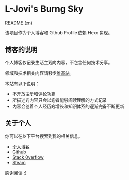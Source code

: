 # L-Jovi's Burng Sky

[README (en)](./README-en.md)

该项目作为个人博客和 Github Profile 依赖 Hexo 实现。

## 博客的说明

个人博客仅记录生活主观向内容，不包含任何技术分享。

领域和技术相关内容请移步[维基站](https://wiki.jovipro.com)。

本站有以下说明：

- 不开放注册和评论功能
- 所描述的内容只会以笔者能够阅读理解的方式记录
- 内容会随着个人经历的增长和知识体系的逐渐完备不断更新

## 关于个人

你可以在以下平台搜索到我的相关信息。

- [个人博客](https://blog.jovipro.com)
- [Github](https://github.com/L-Jovi)
- [Stack Overflow](https://stackoverflow.com/users/4004375/e-jovi)
- [Steam](http://steamcommunity.com/id/eternal_jovi)

感谢阅读 :)
